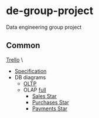 # de-group-project

Data engineering group project

## Common

[Trello](https://trello.com/b/CEoyv2AQ/northcoders) \

- [Specification](https://github.com/northcoders/de-project-specification)
- DB diagrams
  - [OLTP](https://dbdiagram.io/d/SampleDB-6332fecf7b3d2034ffcaaa92)
  - OLAP [full](https://dbdiagram.io/d/RevisedDW-63a19c5399cb1f3b55a27eca)
    - [Sales Star](https://dbdiagram.io/d/SampleDW-Sales-637a423fc9abfc611173f637)
    - [Purchases Star](https://dbdiagram.io/d/SampleDW-Purchases-637b3e8bc9abfc61117419ee)
    - [Payments Star](https://dbdiagram.io/d/SampleDW-Pmt-637b41a5c9abfc6111741ae8)

